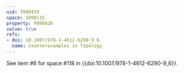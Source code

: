 ```yaml
---
uid: T000439
space: S000115
property: P000038
value: true
refs:
- doi: 10.1007/978-1-4612-6290-9_6
  name: Counterexamples in Topology
---
```


See item #6 for space #118 in {{doi:10.1007/978-1-4612-6290-9_6}}.
